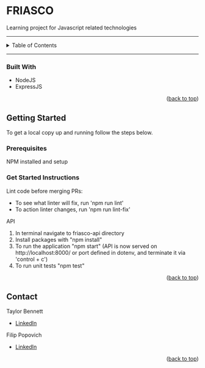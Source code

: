 <!-- Improved compatibility of back to top link: See: https://github.com/othneildrew/Best-README-Template/pull/73 -->
<a name="readme-top"></a>
<!--
*** Thanks for checking out the Best-README-Template. If you have a suggestion
*** that would make this better, please fork the repo and create a pull request
*** or simply open an issue with the tag "enhancement".
*** Don't forget to give the project a star!
*** Thanks again! Now go create something AMAZING! :D
-->


<!-- PROJECT LOGO -->
# FRIASCO

Learning project for Javascript related technologies 

---

<!-- TABLE OF CONTENTS -->
<details>
  <summary>Table of Contents</summary>
  <ol>
    <li>
      <a href="#about-the-project">About The Project</a>
      <ul>
        <li><a href="#built-with">Built With</a></li>
      </ul>
    </li>
    <li><a href="#getting-started">Getting Started</a></li>
    <li><a href="#roadmap">Roadmap</a></li>
    <li><a href="#contact">Contact</a></li>
  </ol>
</details>

---

### Built With

- NodeJS
- ExpressJS

<p align="right">(<a href="#readme-top">back to top</a>)</p>


<!-- GETTING STARTED -->
## Getting Started

To get a local copy up and running follow the steps below.

### Prerequisites

NPM installed and setup

### Get Started Instructions

Lint code before merging PRs:
- To see what linter will fix, run 'npm run lint'
- To action linter changes, run 'npm run lint-fix'

API
1. In terminal navigate to friasco-api directory
2. Install packages with "npm install"
3. To run the application "npm start" (API is now served on http://localhost:8000/ or port defined in dotenv, and terminate it via 'control + c')
4. To run unit tests "npm test"

<p align="right">(<a href="#readme-top">back to top</a>)</p>


<!-- CONTACT -->
## Contact

Taylor Bennett
- [LinkedIn](https://www.linkedin.com/in/t4ybennett)

Filip Popovich
- [LinkedIn](https://nz.linkedin.com/in/filip-popovich-428194150)

<p align="right">(<a href="#readme-top">back to top</a>)</p>
